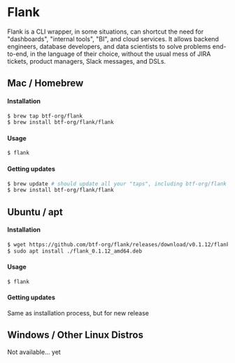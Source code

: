 # Flank
Flank is a CLI wrapper, in some situations, can shortcut the need for "dashboards", "internal tools", "BI", and cloud services. It allows backend engineers, database developers, and data scientists to solve problems end-to-end, in the language of their choice, without the usual mess of JIRA tickets, product managers, Slack messages, and DSLs.

## Mac / Homebrew

#### Installation

```bash
$ brew tap btf-org/flank
$ brew install btf-org/flank/flank
```

#### Usage
```bash
$ flank
```

#### Getting updates
```bash
$ brew update # should update all your "taps", including btf-org/flank
$ brew install btf-org/flank/flank
```

## Ubuntu / apt 

#### Installation

```bash
$ wget https://github.com/btf-org/flank/releases/download/v0.1.12/flank_0.1.12_amd64.deb
$ sudo apt install ./flank_0.1.12_amd64.deb
```

#### Usage
```bash
$ flank
```

#### Getting updates
Same as installation process, but for new release

## Windows / Other Linux Distros

Not available... yet

